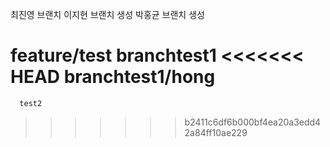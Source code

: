 최진영 브랜치
이지현 브랜치 생성
박홍균 브랜치 생성

feature/test
branchtest1
<<<<<<< HEAD
branchtest1/hong
=======
      test2
>>>>>>> b2411c6df6b000bf4ea20a3edd42a84ff10ae229
